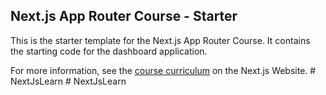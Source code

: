 ## Next.js App Router Course - Starter

This is the starter template for the Next.js App Router Course. It contains the starting code for the dashboard application.

For more information, see the [course curriculum](https://nextjs.org/learn) on the Next.js Website.
#   N e x t J s L e a r n  
 #   N e x t J s L e a r n  
 